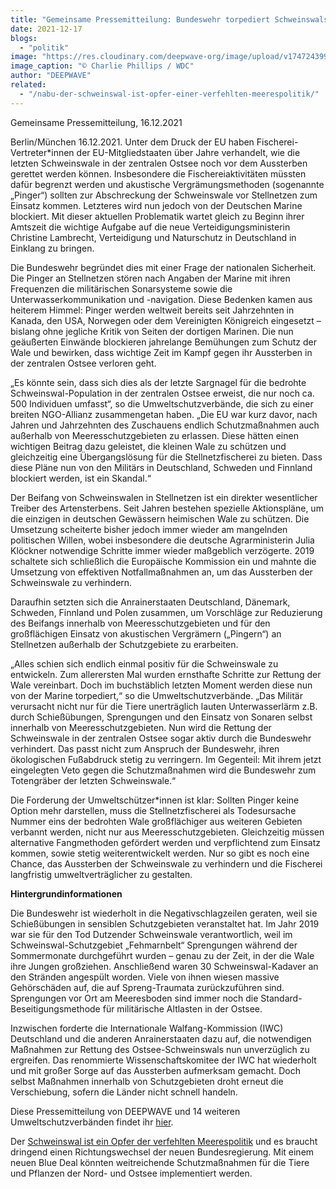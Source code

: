 ```yaml
---
title: "Gemeinsame Pressemitteilung: Bundeswehr torpediert Schweinswalschutz"
date: 2021-12-17
blogs: 
  - "politik"
image: "https://res.cloudinary.com/deepwave-org/image/upload/v1747243996/deepwave.org/Lebender-Schweinswal_C_CharliePhillips-WDC-scaled.jpg"
image_caption: "© Charlie Phillips / WDC"
author: "DEEPWAVE"
related: 
  - "/nabu-der-schweinswal-ist-opfer-einer-verfehlten-meerespolitik/"
---
```


Gemeinsame Pressemitteilung, 16.12.2021

Berlin/München 16.12.2021. Unter dem Druck der EU haben Fischerei-Vertreter\*innen der EU-Mitgliedstaaten über Jahre verhandelt, wie die letzten Schweinswale in der zentralen Ostsee noch vor dem Aussterben gerettet werden können. Insbesondere die Fischereiaktivitäten müssten dafür begrenzt werden und akustische Vergrämungsmethoden (sogenannte „Pinger“) sollten zur Abschreckung der Schweinswale vor Stellnetzen zum Einsatz kommen. Letzteres wird nun jedoch von der Deutschen Marine blockiert. Mit dieser aktuellen Problematik wartet gleich zu Beginn ihrer Amtszeit die wichtige Aufgabe auf die neue Verteidigungsministerin Christine Lambrecht, Verteidigung und Naturschutz in Deutschland in Einklang zu bringen.

Die Bundeswehr begründet dies mit einer Frage der nationalen Sicherheit. Die Pinger an Stellnetzen stören nach Angaben der Marine mit ihren Frequenzen die militärischen Sonarsysteme sowie die Unterwasserkommunikation und -navigation. Diese Bedenken kamen aus heiterem Himmel: Pinger werden weltweit bereits seit Jahrzehnten in Kanada, den USA, Norwegen oder dem Vereinigten Königreich eingesetzt – bislang ohne jegliche Kritik von Seiten der dortigen Marinen. Die nun geäußerten Einwände blockieren jahrelange Bemühungen zum Schutz der Wale und bewirken, dass wichtige Zeit im Kampf gegen ihr Aussterben in der zentralen Ostsee verloren geht.

„Es könnte sein, dass sich dies als der letzte Sargnagel für die bedrohte Schweinswal-Population in der zentralen Ostsee erweist, die nur noch ca. 500 Individuen umfasst“, so die Umweltschutzverbände, die sich zu einer breiten NGO-Allianz zusammengetan haben. „Die EU war kurz davor, nach Jahren und Jahrzehnten des Zuschauens endlich Schutzmaßnahmen auch außerhalb von Meeresschutzgebieten zu erlassen. Diese hätten einen wichtigen Beitrag dazu geleistet, die kleinen Wale zu schützen und gleichzeitig eine Übergangslösung für die Stellnetzfischerei zu bieten. Dass diese Pläne nun von den Militärs in Deutschland, Schweden und Finnland blockiert werden, ist ein Skandal.“

Der Beifang von Schweinswalen in Stellnetzen ist ein direkter wesentlicher Treiber des Artensterbens. Seit Jahren bestehen spezielle Aktionspläne, um die einzigen in deutschen Gewässern heimischen Wale zu schützen. Die Umsetzung scheiterte bisher jedoch immer wieder am mangelnden politischen Willen, wobei insbesondere die deutsche Agrarministerin Julia Klöckner notwendige Schritte immer wieder maßgeblich verzögerte. 2019 schaltete sich schließlich die Europäische Kommission ein und mahnte die Umsetzung von effektiven Notfallmaßnahmen an, um das Aussterben der Schweinswale zu verhindern.

Daraufhin setzten sich die Anrainerstaaten Deutschland, Dänemark, Schweden, Finnland und Polen zusammen, um Vorschläge zur Reduzierung des Beifangs innerhalb von Meeresschutzgebieten und für den großflächigen Einsatz von akustischen Vergrämern („Pingern“) an Stellnetzen außerhalb der Schutzgebiete zu erarbeiten.

„Alles schien sich endlich einmal positiv für die Schweinswale zu entwickeln. Zum allerersten Mal wurden ernsthafte Schritte zur Rettung der Wale vereinbart. Doch im buchstäblich letzten Moment werden diese nun von der Marine torpediert,“ so die Umweltschutzverbände. „Das Militär verursacht nicht nur für die Tiere unerträglich lauten Unterwasserlärm z.B. durch Schießübungen, Sprengungen und den Einsatz von Sonaren selbst innerhalb von Meeresschutzgebieten. Nun wird die Rettung der Schweinswale in der zentralen Ostsee sogar aktiv durch die Bundeswehr verhindert. Das passt nicht zum Anspruch der Bundeswehr, ihren ökologischen Fußabdruck stetig zu verringern. Im Gegenteil: Mit ihrem jetzt eingelegten Veto gegen die Schutzmaßnahmen wird die Bundeswehr zum Totengräber der letzten Schweinswale.“

Die Forderung der Umweltschützer\*innen ist klar: Sollten Pinger keine Option mehr darstellen, muss die Stellnetzfischerei als Todesursache Nummer eins der bedrohten Wale großflächiger aus weiteren Gebieten verbannt werden, nicht nur aus Meeresschutzgebieten. Gleichzeitig müssen alternative Fangmethoden gefördert werden und verpflichtend zum Einsatz kommen, sowie stetig weiterentwickelt werden. Nur so gibt es noch eine Chance, das Aussterben der Schweinswale zu verhindern und die Fischerei langfristig umweltverträglicher zu gestalten.

**Hintergrundinformationen**

Die Bundeswehr ist wiederholt in die Negativschlagzeilen geraten, weil sie Schießübungen in sensiblen Schutzgebieten veranstaltet hat. Im Jahr 2019 war sie für den Tod Dutzender Schweinswale verantwortlich, weil im Schweinswal-Schutzgebiet „Fehmarnbelt“ Sprengungen während der Sommermonate durchgeführt wurden – genau zu der Zeit, in der die Wale ihre Jungen großziehen. Anschließend waren 30 Schweinswal-Kadaver an den Stränden angespült worden. Viele von ihnen wiesen massive Gehörschäden auf, die auf Spreng-Traumata zurückzuführen sind. Sprengungen vor Ort am Meeresboden sind immer noch die Standard-Beseitigungsmethode für militärische Altlasten in der Ostsee.

Inzwischen forderte die Internationale Walfang-Kommission (IWC) Deutschland und die anderen Anrainerstaaten dazu auf, die notwendigen Maßnahmen zur Rettung des Ostsee-Schweinswals nun unverzüglich zu ergreifen. Das renommierte Wissenschaftskomitee der IWC hat wiederholt und mit großer Sorge auf das Aussterben aufmerksam gemacht. Doch selbst Maßnahmen innerhalb von Schutzgebieten droht erneut die Verschiebung, sofern die Länder nicht schnell handeln.

Diese Pressemitteilung von DEEPWAVE und 14 weiteren Umweltschutzverbänden findet ihr [hier](https://www.nabu.de/presse/pressemitteilungen/index.php?popup=true&show=33412&db=presseservice).

Der [Schweinswal ist ein Opfer der verfehlten Meerespolitik](https://www.deepwave.org/nabu-der-schweinswal-ist-opfer-einer-verfehlten-meerespolitik/) und es braucht dringend einen Richtungswechsel der neuen Bundesregierung. Mit einem neuen Blue Deal könnten weitreichende Schutzmaßnahmen für die Tiere und Pflanzen der Nord- und Ostsee implementiert werden.
